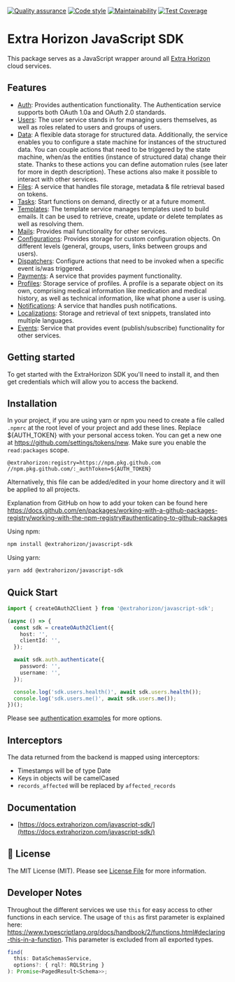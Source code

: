 [![Quality assurance](https://github.com/ExtraHorizon/javascript-sdk/actions/workflows/qualilty-assurance.yml/badge.svg?branch=master)](https://github.com/ExtraHorizon/javascript-sdk/actions/workflows/qualilty-assurance.yml)
[![Code style](https://github.com/ExtraHorizon/javascript-sdk/actions/workflows/code-style.yml/badge.svg?branch=master)](https://github.com/ExtraHorizon/javascript-sdk/actions/workflows/code-style.yml)
[![Maintainability](https://api.codeclimate.com/v1/badges/baa71ad27c3ce167cd7d/maintainability)](https://codeclimate.com/github/ExtraHorizon/javascript-sdk/maintainability)
[![Test Coverage](https://api.codeclimate.com/v1/badges/baa71ad27c3ce167cd7d/test_coverage)](https://codeclimate.com/github/ExtraHorizon/javascript-sdk/test_coverage)

# Extra Horizon JavaScript SDK

This package serves as a JavaScript wrapper around all [Extra Horizon](https://www.extrahorizon.com/cloud-services) cloud services.

## Features

- [Auth][auth]: Provides authentication functionality. The Authentication service supports both OAuth 1.0a and OAuth 2.0 standards.
- [Users][users]: The user service stands in for managing users themselves, as well as roles related to users and groups of users.
- [Data][data]: A flexible data storage for structured data. Additionally, the service enables you to configure a state machine for instances of the structured data. You can couple actions that need to be triggered by the state machine, when/as the entities (instance of structured data) change their state. Thanks to these actions you can define automation rules (see later for more in depth description). These actions also make it possible to interact with other services.
- [Files][files]: A service that handles file storage, metadata & file retrieval based on tokens.
- [Tasks][tasks]: Start functions on demand, directly or at a future moment.
- [Templates][templates]: The template service manages templates used to build emails. It can be used to retrieve, create, update or delete templates as well as resolving them.
- [Mails][mails]: Provides mail functionality for other services.
- [Configurations][configurations]: Provides storage for custom configuration objects. On different levels (general, groups, users, links between groups and users).
- [Dispatchers][dispatchers]: Configure actions that need to be invoked when a specific event is/was triggered.
- [Payments][payments]: A service that provides payment functionality.
- [Profiles][profiles]: Storage service of profiles. A profile is a separate object on its own, comprising medical information like medication and medical history, as well as technical information, like what phone a user is using.
- [Notifications][notifications]: A service that handles push notifications.
- [Localizations][localizations]: Storage and retrieval of text snippets, translated into multiple languages.
- [Events][events]: Service that provides event (publish/subscribe) functionality for other services.

## Getting started

To get started with the ExtraHorizon SDK you'll need to install it, and then get credentials which will allow you to access the backend.

## Installation

In your project, if you are using yarn or npm you need to create a file called `.npmrc` at the root level of your project and add these lines. Replace ${AUTH_TOKEN} with your personal access token. You can get a new one at https://github.com/settings/tokens/new. Make sure you enable the `read:packages` scope.

```
@extrahorizon:registry=https://npm.pkg.github.com
//npm.pkg.github.com/:_authToken=${AUTH_TOKEN}
```

Alternatively, this file can be added/edited in your home directory and it will be applied to all projects.

Explanation from GitHub on how to add your token can be found here https://docs.github.com/en/packages/working-with-a-github-packages-registry/working-with-the-npm-registry#authenticating-to-github-packages

Using npm:

```sh
npm install @extrahorizon/javascript-sdk
```

Using yarn:

```sh
yarn add @extrahorizon/javascript-sdk
```

## Quick Start

```ts
import { createOAuth2Client } from '@extrahorizon/javascript-sdk';

(async () => {
  const sdk = createOAuth2Client({
    host: '',
    clientId: '',
  });

  await sdk.auth.authenticate({
    password: '',
    username: '',
  });

  console.log('sdk.users.health()', await sdk.users.health());
  console.log('sdk.users.me()', await sdk.users.me());
})();
```

Please see [authentication examples](https://extrahorizon.github.io/javascript-sdk/#/docs/examples/authentication) for more options.

## Interceptors

The data returned from the backend is mapped using interceptors:

- Timestamps will be of type Date
- Keys in objects will be camelCased
- `records_affected` will be replaced by `affected_records`

## Documentation

- [https://docs.extrahorizon.com/javascript-sdk/](https://docs.extrahorizon.com/javascript-sdk/)

## 🔑 License

The MIT License (MIT). Please see [License File](/LICENSE) for more information.

## Developer Notes

Throughout the different services we use `this` for easy access to other functions in each service. The usage of `this` as first parameter is explained here: https://www.typescriptlang.org/docs/handbook/2/functions.html#declaring-this-in-a-function. This parameter is excluded from all exported types.

```ts
find(
  this: DataSchemasService,
  options?: { rql?: RQLString }
): Promise<PagedResult<Schema>>;
```

[auth]: https://swagger.extrahorizon.com/listing/?service=auth-service&redirectToVersion=2
[users]: https://swagger.extrahorizon.com/listing/?service=users-service&redirectToVersion=1
[data]: https://swagger.extrahorizon.com/listing/?service=data-service&redirectToVersion=1
[files]: https://swagger.extrahorizon.com/listing/?service=files-service&redirectToVersion=1
[tasks]: https://swagger.extrahorizon.com/listing/?service=tasks-service&redirectToVersion=1
[templates]: https://swagger.extrahorizon.com/listing/?service=templates-service&redirectToVersion=1
[mails]: https://swagger.extrahorizon.com/listing/?service=mail-service&redirectToVersion=1
[configurations]: https://swagger.extrahorizon.com/listing/?service=configurations-service&redirectToVersion=2
[dispatchers]: https://swagger.extrahorizon.com/listing/?service=dispatchers-service&redirectToVersion=1
[payments]: https://swagger.extrahorizon.com/listing/?service=payments-service&redirectToVersion=1
[profiles]: https://swagger.extrahorizon.com/listing/?service=profiles-service&redirectToVersion=1
[notifications]: https://swagger.extrahorizon.com/listing/?service=notifications-service&redirectToVersion=1
[localizations]: https://swagger.extrahorizon.com/listing/?service=localizations-service&redirectToVersion=1
[events]: https://swagger.extrahorizon.com/listing/?service=events-service&redirectToVersion=1

